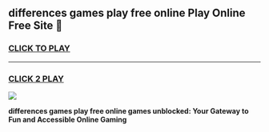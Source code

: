
## differences games play free online Play Online Free Site 👋
<h3>
<a href="https://download.freeplayer.one?title=differences_games_play_free_online&ref=21F">CLICK TO PLAY</a></h3>
<hr>

<h3>
<a href="https://download.freeplayer.one?title=differences_games_play_free_online&ref=21F">CLICK 2 PLAY</a>
  
</h3>

<a href="https://download.freeplayer.one?title=differences_games_play_free_online&ref=21F"><img src="https://cdnb.artstation.com/p/assets/images/images/032/539/853/original/anto-thomas-button-gif.gif"></a>


**differences games play free online games unblocked: Your Gateway to Fun and Accessible Online Gaming**
